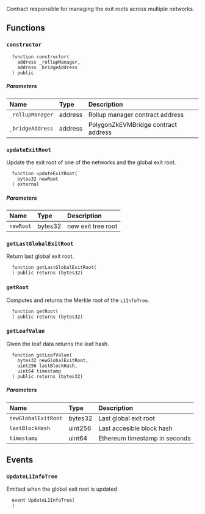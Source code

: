 Contract responsible for managing the exit roots across multiple networks.

## Functions

### `constructor`

```solidity
  function constructor(
    address _rollupManager,
    address _bridgeAddress
  ) public
```

##### Parameters

| Name | Type | Description                                                          |
| :--- | :--- | :------------------------------------------------------------------- |
|`_rollupManager` | address | Rollup manager contract address
|`_bridgeAddress` | address | PolygonZkEVMBridge contract address

### `updateExitRoot`

Update the exit root of one of the networks and the global exit root.

```solidity
  function updateExitRoot(
    bytes32 newRoot
  ) external
```

##### Parameters

| Name | Type | Description                                                          |
| :--- | :--- | :------------------------------------------------------------------- |
|`newRoot` | bytes32 | new exit tree root

### `getLastGlobalExitRoot`

Return last global exit root.

```solidity
  function getLastGlobalExitRoot(
  ) public returns (bytes32)
```

### `getRoot`

Computes and returns the Merkle root of the `L1InfoTree`.

```solidity
  function getRoot(
  ) public returns (bytes32)
```

### `getLeafValue`

Given the leaf data returns the leaf hash.

```solidity
  function getLeafValue(
    bytes32 newGlobalExitRoot,
    uint256 lastBlockHash,
    uint64 timestamp
  ) public returns (bytes32)
```

##### Parameters

| Name | Type | Description                                                          |
| :--- | :--- | :------------------------------------------------------------------- |
|`newGlobalExitRoot` | bytes32 | Last global exit root
|`lastBlockHash` | uint256 | Last accesible block hash
|`timestamp` | uint64 | Ethereum timestamp in seconds

## Events

### `UpdateL1InfoTree`

Emitted when the global exit root is updated

```solidity
  event UpdateL1InfoTree(
  )
```

